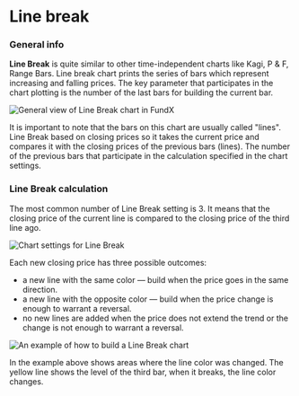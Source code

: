 # Line break

### General info

**Line Break** is quite similar to other time-independent charts like Kagi, P & F, Range Bars. Line break chart prints the series of bars which represent increasing and falling prices. The key parameter that participates in the chart plotting is the number of the last bars for building the current bar.

![General view of Line Break chart in FundX](../../../.gitbook/assets/line-break-chart-general-view.png)

It is important to note that the bars on this chart are usually called "lines". Line Break based on closing prices so it takes the current price and compares it with the closing prices of the previous bars \(lines\). The number of the previous bars that participate in the calculation specified in the chart settings.

### Line Break calculation

The most common number of Line Break setting is 3. It means that the closing price of the current line is compared to the closing price of the third line ago. 

![Chart settings for Line Break](../../../.gitbook/assets/line-break-settings.png)

Each new closing price has three possible outcomes:

* a new line with the same color  — build when the price goes in the same direction.
* a new line with the opposite color — build when the price change is enough to warrant a reversal. 
* no new lines are added when the price does not extend the trend or the change is not enough to warrant a reversal.

![An example of how to build a Line Break chart](../../../.gitbook/assets/line-break-example.png)

In the example above shows areas where the line color was changed. The yellow line shows the level of the third bar, when it breaks, the line color changes.

